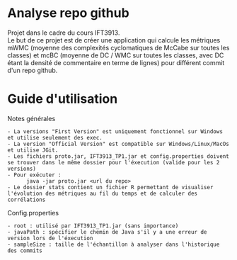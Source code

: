 # Analyse repo github
Projet dans le cadre du cours IFT3913.<br />
Le but de ce projet est de créer une application qui calcule les métriques mWMC (moyenne des complexités cyclomatiques de McCabe sur toutes les classes) et mcBC (moyenne de DC / WMC sur toutes les classes, avec DC étant la densité de commentaire en terme de lignes) pour différent commit d'un repo github.

# Guide d'utilisation 
Notes générales

    - La versions "First Version" est uniquement fonctionnel sur Windows et utilise seulement des exec.
    - La version "Official Version" est compatible sur Windows/Linux/MacOs et utilise JGit.
    - Les fichiers proto.jar, IFT3913_TP1.jar et config.properties doivent se trouver dans le même dossier pour l'éxecution (valide pour les 2 versions)
    - Pour exécuter :
          java -jar proto.jar <url du repo>
    - Le dossier stats contient un fichier R permettant de visualiser l'évolution des métriques au fil du temps et de calculer des corrélations


Config.properties

    - root : utilisé par IFT3913_TP1.jar (sans importance)
    - javaPath : spécifier le chemin de Java s'il y a une erreur de version lors de l'éxecution
    - sampleSize : taille de l'échantillon à analyser dans l'historique des commits



